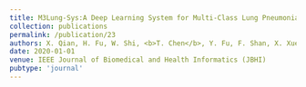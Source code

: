 ```yaml
---
title: M3Lung-Sys:A Deep Learning System for Multi-Class Lung Pneumonia Screening from CT Imaging
collection: publications
permalink: /publication/23
authors: X. Qian, H. Fu, W. Shi, <b>T. Chen</b>, Y. Fu, F. Shan, X. Xue
date: 2020-01-01
venue: IEEE Journal of Biomedical and Health Informatics (JBHI)
pubtype: 'journal'
---
```


<!-- paperurl: 'http://academicpages.github.io/files/paper1.pdf'
citation: 'Your Name, You. (2009). &quot;Paper Title Number 1.&quot; <i>Journal 1</i>. 1(1).' -->
<!-- [Download paper here](http://academicpages.github.io/files/paper1.pdf) -->
